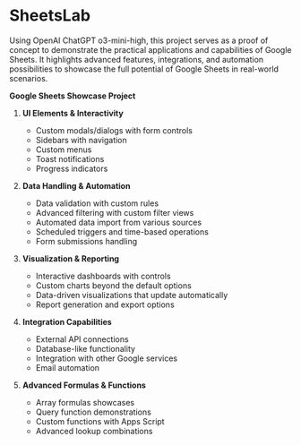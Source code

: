 # SheetsLab
Using OpenAI ChatGPT o3-mini-high, this project serves as a proof of concept to demonstrate the practical applications and capabilities of Google Sheets. It highlights advanced features, integrations, and automation possibilities to showcase the full potential of Google Sheets in real-world scenarios.

**Google Sheets Showcase Project**

1. **UI Elements & Interactivity**
   - Custom modals/dialogs with form controls
   - Sidebars with navigation
   - Custom menus
   - Toast notifications
   - Progress indicators

2. **Data Handling & Automation**
   - Data validation with custom rules
   - Advanced filtering with custom filter views
   - Automated data import from various sources
   - Scheduled triggers and time-based operations
   - Form submissions handling

3. **Visualization & Reporting**
   - Interactive dashboards with controls
   - Custom charts beyond the default options
   - Data-driven visualizations that update automatically
   - Report generation and export options

4. **Integration Capabilities**
   - External API connections
   - Database-like functionality
   - Integration with other Google services
   - Email automation

5. **Advanced Formulas & Functions**
   - Array formulas showcases
   - Query function demonstrations
   - Custom functions with Apps Script
   - Advanced lookup combinations
